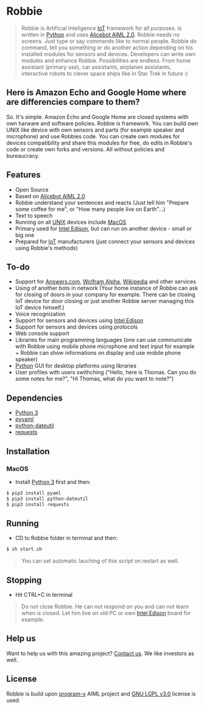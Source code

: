 # Robbie

> Robbie is Artificial Inteligence [IoT] framework for all purposes. Is written in [Python] and uses [Alicebot AIML 2.0]. Robbie needs no screens. Just type or say commands like to normal people. Robbie do command, tell you something or do another action depending on his installed modules for sensors and devices. Developers can write own modules and enhance Robbie. Possibilities are endless. From home assistant (primary use), car assistants, airplanes assistants, interactive robots to clever space ships like in Star Trek in future :)

## Here is Amazon Echo and Google Home where are differencies compare to them?
So. It's simple. Amazon Echo and Google Home are closed systems with own harware and software policies. Robbie is framework. You can build own UNIX like device with own sensors and parts (for example speaker and microphone) and use Robbies code. You can create own modules for devices compatibility and share this modules for free, do edits in Robbie's code or create own forks and versions. All without policies and bureaucracy.

## Features
  - Open Source
  - Based on [Alicebot AIML 2.0]
  - Robbie understand your sentences and reacts (Just tell him "Prepare some coffee for me", or "How many people live on Earth"...)
  - Text to speech
  - Running on all [UNIX] devices include [MacOS]
  - Primary used for [Intel Edison], but can run on another device - small or big one
  - Prepared for [IoT] manufacturers (just connect your sensors and devices using Robbie's methods)
  
## To-do
- Support for [Answers.com], [Wolfram Alpha], [Wikipedia] and other services
- Using of another bots in network (Your home instance of Robbie can ask for closing of doors in your company for example. There can be closing IoT device for door closing or just another Robbie server managing this IoT device himself.)
- Voice recognization
- Support for sensors and devices using [Intel Edison]
- Support for sensors and devices using protocols
- Web console support
- Libraries for main programming languages (one can use communicate with Robbie using mobile phone microphone and text input for example + Robbie can show informations on display and use mobile phone speaker)
- [Python] GUI for desktop platforms using libraries
- User profiles with users swithching ("Hello, here is Thomas. Can you do some notes for me?", "Hi Thomas, what do you want to note?")

## Dependencies
- [Python 3]
- [pyyaml]
- [python-dateutil]
- [requests]

## Installation
### MacOS
- Install [Python 3] first
and then:
```sh
$ pip3 install pyaml
$ pip3 install python-dateutil
$ pip3 install requests
```

## Running
- CD to Robbie folder in terminal 
and then:
```sh
$ sh start.sh
```

>You can set automatic lauching of this script on restart as well.

## Stopping
- Hit CTRL+C in terminal

>Do not close Robbie. He can not respond on you and can not learn when is closed. Let him live on old PC or own [Intel Edison] board for example.

## Help us
Want to help us with this amazing project? [Contact us](mailto:tomas.triska@icloud.com). We like investors as well.

## License
Robbie is build upon [program-y] AIML project and [GNU LGPL v3.0] license is used.

   [Internet of Things]: <https://en.wikipedia.org/wiki/Internet_of_things>
   [IoT]: <https://en.wikipedia.org/wiki/Internet_of_things>
   [Python]: <https://www.python.org>
   [Python 3]: <https://www.python.org/download/releases/3.0/>
   [Unix]: <https://en.wikipedia.org/wiki/Unix>
   [MacOS]: <https://cs.wikipedia.org/wiki/Mac_OS>
   [Intel Edison]: <https://software.intel.com/en-us/iot/hardware/edison>
   [Wolfram Alpha]: <https://www.wolframalpha.com>
   [Wikipedia]: <https://www.wikipedia.org>
   [pyyaml]: <http://pyyaml.org>
   [python-dateutil]: <https://dateutil.readthedocs.io/en/stable/>
   [requests]: <http://docs.python-requests.org/en/master/>
   [program-y]: <https://github.com/keiffster/program-y>
   [GNU LGPL v3.0]: <https://www.gnu.org/licenses/lgpl-3.0.en.html>
   [Alicebot AIML 2.0]: <https://docs.google.com/document/d/1wNT25hJRyupcG51aO89UcQEiG-HkXRXusukADpFnDs4/pub>
   [Answers.com]: <http://www.answers.com>
